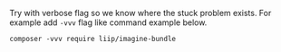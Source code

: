 Try with verbose flag so we know where the stuck problem exists. For example add `-vvv` flag like command example below.

~~~
composer -vvv require liip/imagine-bundle
~~~
